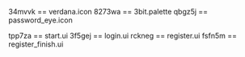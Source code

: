 34mvvk == verdana.icon
8273wa == 3bit.palette
qbgz5j == password_eye.icon

tpp7za == start.ui
3f5gej == login.ui
rckneg == register.ui
fsfn5m == register_finish.ui
